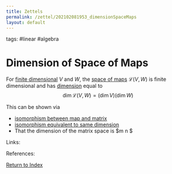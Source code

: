 ```yaml
---
title: Zettels
permalink: /zettel/202102081953_dimensionSpaceMaps
layout: default
---
```

tags: #linear #algebra

# Dimension of Space of Maps

For [finite dimensional](202102062028_finiteDimensionalVectorSpace) $V$ and $W$, the 
[space of maps](202102071416_linearMapDefinition) $\mathcal{L}(V,W)$ is finite dimensional and has [dimension](202102062253_dimensionDefinition)
equal to 
$$
\mathrm{dim} \, \mathcal{L}(V,W) = (\mathrm{dim} \, V ) (\mathrm{dim} \, W)
$$

This can be shown via 
- [isomorphism between map and matrix](202102081944_mapSpaceIsomorphicMatrixSpace)
- [isomorphism equivalent to same dimension](202102081936_isomorphicEquivalentSameDimension)
- That the dimension of the matrix space is $m n $

Links: 

References: 

[Return to Index](index)